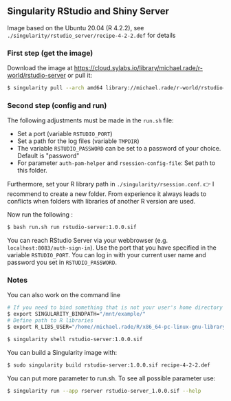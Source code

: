 ## Singularity RStudio and Shiny Server

Image based on the Ubuntu 20.04 (R 4.2.2), see `./singularity/rstudio_server/recipe-4-2-2.def` for details

### First step (get the image)

Download the image at <https://cloud.sylabs.io/library/michael.rade/r-world/rstudio-server> or pull it:

``` sh
$ singularity pull --arch amd64 library://michael.rade/r-world/rstudio-server:1.0.0
```

### Second step (config and run)

The following adjustments must be made in the `run.sh` file:

-   Set a port (variable `RSTUDIO_PORT`)
-   Set a path for the log files (variable `TMPDIR`)
-   The variable `RSTUDIO_PASSWORD` can be set to a password of your choice. Default is "password"
-   For parameter `auth-pam-helper` and `rsession-config-file`: Set path to this folder.

Furthermore, set your R library path in `./singularity/rsession.conf`. :point_right: I recommend to create a new folder. From experience it always leads to conflicts when folders with libraries of another R version are used.

Now run the following :

``` sh
$ bash run.sh run rstudio-server:1.0.0.sif
```

You can reach RStudio Server via your webbrowser (e.g. `localhost:8083/auth-sign-in`). Use the port that you have specified in the variable `RSTUDIO_PORT`. You can log in with your current user name and password you set in `RSTUDIO_PASSWORD`.

### Notes

You can also work on the command line

``` sh
# If you need to bind something that is not your user's home directory
$ export SINGULARITY_BINDPATH="/mnt/example/"
# Define path to R libraries
$ export R_LIBS_USER="/home//michael.rade/R/x86_64-pc-linux-gnu-library/4.0.2.RStudioServer/"

$ singularity shell rstudio-server:1.0.0.sif
```

You can build a Singularity image with:

``` sh
$ sudo singularity build rstudio-server:1.0.0.sif recipe-4-2-2.def
```

You can put more parameter to run.sh. To see all possible parameter use:

``` sh
$ singularity run --app rserver rstudio-server_1.0.0.sif --help
```

